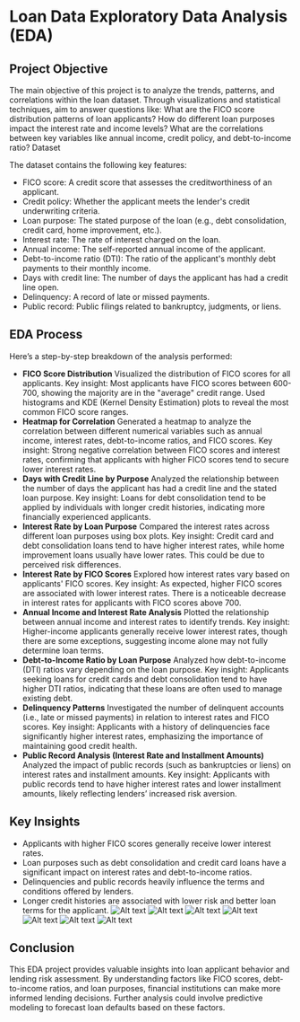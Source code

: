 # Loan Data Exploratory Data Analysis (EDA)


## Project Objective
The main objective of this project is to analyze the trends, patterns, and correlations within the loan dataset. Through visualizations and statistical techniques, aim to answer questions like:
What are the FICO score distribution patterns of loan applicants?
How do different loan purposes impact the interest rate and income levels?
What are the correlations between key variables like annual income, credit policy, and debt-to-income ratio?
Dataset

The dataset contains the following key features:
- FICO score: A credit score that assesses the creditworthiness of an applicant.
- Credit policy: Whether the applicant meets the lender's credit underwriting criteria.
- Loan purpose: The stated purpose of the loan (e.g., debt consolidation, credit card, home improvement, etc.).
- Interest rate: The rate of interest charged on the loan.
- Annual income: The self-reported annual income of the applicant.
- Debt-to-income ratio (DTI): The ratio of the applicant's monthly debt payments to their monthly income.
- Days with credit line: The number of days the applicant has had a credit line open.
- Delinquency: A record of late or missed payments.
- Public record: Public filings related to bankruptcy, judgments, or liens.


## EDA Process
Here’s a step-by-step breakdown of the analysis performed:

- **FICO Score Distribution**
Visualized the distribution of FICO scores for all applicants.
Key insight: Most applicants have FICO scores between 600-700, showing the majority are in the "average" credit range.
Used histograms and KDE (Kernel Density Estimation) plots to reveal the most common FICO score ranges.
- **Heatmap for Correlation**
Generated a heatmap to analyze the correlation between different numerical variables such as annual income, interest rates, debt-to-income ratios, and FICO scores.
Key insight: Strong negative correlation between FICO scores and interest rates, confirming that applicants with higher FICO scores tend to secure lower interest rates.
- **Days with Credit Line by Purpose**
Analyzed the relationship between the number of days the applicant has had a credit line and the stated loan purpose.
Key insight: Loans for debt consolidation tend to be applied by individuals with longer credit histories, indicating more financially experienced applicants.
- **Interest Rate by Loan Purpose**
Compared the interest rates across different loan purposes using box plots.
Key insight: Credit card and debt consolidation loans tend to have higher interest rates, while home improvement loans usually have lower rates. This could be due to perceived risk differences.
- **Interest Rate by FICO Scores**
Explored how interest rates vary based on applicants' FICO scores.
Key insight: As expected, higher FICO scores are associated with lower interest rates. There is a noticeable decrease in interest rates for applicants with FICO scores above 700.
- **Annual Income and Interest Rate Analysis**
Plotted the relationship between annual income and interest rates to identify trends.
Key insight: Higher-income applicants generally receive lower interest rates, though there are some exceptions, suggesting income alone may not fully determine loan terms.
- **Debt-to-Income Ratio by Loan Purpose**
Analyzed how debt-to-income (DTI) ratios vary depending on the loan purpose.
Key insight: Applicants seeking loans for credit cards and debt consolidation tend to have higher DTI ratios, indicating that these loans are often used to manage existing debt.
- **Delinquency Patterns**
Investigated the number of delinquent accounts (i.e., late or missed payments) in relation to interest rates and FICO scores.
Key insight: Applicants with a history of delinquencies face significantly higher interest rates, emphasizing the importance of maintaining good credit health.
- **Public Record Analysis (Interest Rate and Installment Amounts)**
Analyzed the impact of public records (such as bankruptcies or liens) on interest rates and installment amounts.
Key insight: Applicants with public records tend to have higher interest rates and lower installment amounts, likely reflecting lenders’ increased risk aversion.


## Key Insights
- Applicants with higher FICO scores generally receive lower interest rates.
- Loan purposes such as debt consolidation and credit card loans have a significant impact on interest rates and debt-to-income ratios.
- Delinquencies and public records heavily influence the terms and conditions offered by lenders.
- Longer credit histories are associated with lower risk and better loan terms for the applicant.
![Alt text](Assets/ss1.png)
![Alt text](Assets/ss2.png)
![Alt text](Assets/ss3.png)
![Alt text](Assets/ss4.png)
![Alt text](Assets/ss5.png)
![Alt text](Assets/ss6.png)
![Alt text](Assets/ss7.png)


## Conclusion
This EDA project provides valuable insights into loan applicant behavior and lending risk assessment. By understanding factors like FICO scores, debt-to-income ratios, and loan purposes, financial institutions can make more informed lending decisions. Further analysis could involve predictive modeling to forecast loan defaults based on these factors.